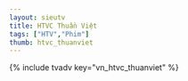 ```yaml
---
layout: sieutv
title: HTVC Thuần Việt 
tags: ["HTV","Phim"]
thumb: htvc_thuanviet
---
```

{% include tvadv key="vn_htvc_thuanviet" %}
